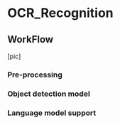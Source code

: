 # OCR_Recognition

## WorkFlow
[pic]


### Pre-processing
### Object detection model
### Language model support
